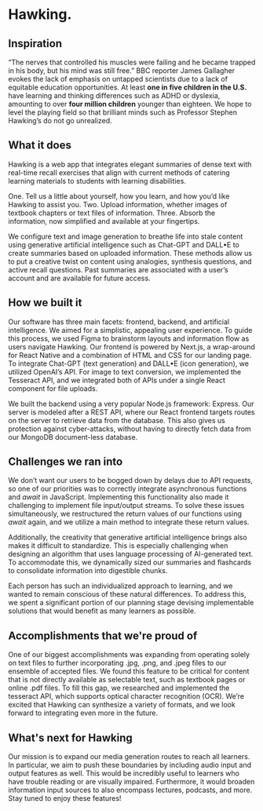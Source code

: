 # Hawking.

## Inspiration

“The nerves that controlled his muscles were failing and he became trapped in his body, but his mind was still free.” BBC reporter James Gallagher evokes the lack of emphasis on untapped scientists due to a lack of equitable education opportunities. At least **one in five children in the U.S.** have learning and thinking differences such as ADHD or dyslexia, amounting to over **four million children** younger than eighteen. We hope to level the playing field so that brilliant minds such as Professor Stephen Hawking’s do not go unrealized.

## What it does

Hawking is a web app that integrates elegant summaries of dense text with real-time recall exercises that align with current methods of catering learning materials to students with learning disabilities.

One. Tell us a little about yourself, how you learn, and how you’d like Hawking to assist you. Two. Upload information, whether images of textbook chapters or text files of information. Three. Absorb the information, now simplified and available at your fingertips.

We configure text and image generation to breathe life into stale content using generative artificial intelligence such as Chat-GPT and DALL•E to create summaries based on uploaded information. These methods allow us to put a creative twist on content using analogies, synthesis questions, and active recall questions. Past summaries are associated with a user’s account and are available for future access.

## How we built it

Our software has three main facets: frontend, backend, and artificial intelligence. We aimed for a simplistic, appealing user experience. To guide this process, we used Figma to brainstorm layouts and information flow as users navigate Hawking. Our frontend is powered by Next.js, a wrap-around for React Native and a combination of HTML and CSS for our landing page. To integrate Chat-GPT (text generation) and DALL•E (icon generation), we utilized OpenAI’s API. For image to text conversion, we implemented the Tesseract API, and we integrated both of APIs under a single React component for file uploads.

We built the backend using a very popular Node.js framework: Express. Our server is modeled after a REST API, where our React frontend targets routes on the server to retrieve data from the database. This also gives us protection against cyber-attacks, without having to directly fetch data from our MongoDB document-less database.

## Challenges we ran into

We don’t want our users to be bogged down by delays due to API requests, so one of our priorities was to correctly integrate asynchronous functions and _await_ in JavaScript. Implementing this functionality also made it challenging to implement file input/output streams. To solve these issues simultaneously, we restructured the return values of our functions using _await_ again, and we utilize a main method to integrate these return values.

Additionally, the creativity that generative artificial intelligence brings also makes it difficult to standardize. This is especially challenging when designing an algorithm that uses language processing of AI-generated text. To accommodate this, we dynamically sized our summaries and flashcards to consolidate information into digestible chunks.

Each person has such an individualized approach to learning, and we wanted to remain conscious of these natural differences. To address this, we spent a significant portion of our planning stage devising implementable solutions that would benefit as many learners as possible.

## Accomplishments that we're proud of

One of our biggest accomplishments was expanding from operating solely on text files to further incorporating .jpg, .png, and .jpeg files to our ensemble of accepted files. We found this feature to be critical for content that is not directly available as selectable text, such as textbook pages or online .pdf files. To fill this gap, we researched and implemented the tesseract API, which supports optical character recognition (OCR). We’re excited that Hawking can synthesize a variety of formats, and we look forward to integrating even more in the future.

## What's next for Hawking

Our mission is to expand our media generation routes to reach all learners. In particular, we aim to push these boundaries by including audio input and output features as well. This would be incredibly useful to learners who have trouble reading or are visually impaired. Furthermore, it would broaden information input sources to also encompass lectures, podcasts, and more. Stay tuned to enjoy these features!
